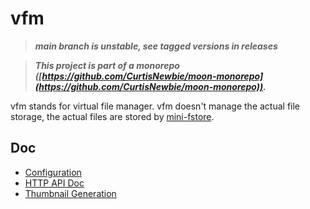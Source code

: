 # vfm

> **_main branch is unstable, see tagged versions in releases_**

> **_This project is part of a monorepo ([https://github.com/CurtisNewbie/moon-monorepo](https://github.com/CurtisNewbie/moon-monorepo))._**

vfm stands for virtual file manager. vfm doesn't manage the actual file storage, the actual files are stored by [mini-fstore](https://github.com/CurtisNewbie/moon-monorepo/tree/main/backend/mini-fstore).

## Doc

- [Configuration](./doc/config.md)
- [HTTP API Doc](./doc/api.md)
- [Thumbnail Generation](./doc/thumbnail.md)
